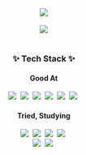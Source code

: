 <div align="center">
  <img src="https://capsule-render.vercel.app/api?type=slice&color=gradient&height=200&section=header&text=Hi%20I'm%20MustSave&fontSize=70" />
</div>
<br>
<div align="center">
<img src="http://mazassumnida.wtf/api/v2/generate_badge?boj=kito4972"/>
</div>
<br>
<h3 align="center">✨ Tech Stack ✨</h3>
<div align="center">
  <h4 align="center">Good At</h4>
  <img src="https://img.shields.io/badge/javascript-F7DF1E?style=for-the-badge&logo=javascript&logoColor=20232a" />&nbsp
  <img src="https://img.shields.io/badge/python-3776AB?style=for-the-badge&logo=python&logoColor=white" />&nbsp
  <img src="https://img.shields.io/badge/java-FFB13B?style=for-the-badge&logo=openjdk&logoColor=white" />&nbsp
  <img src="https://img.shields.io/badge/spring-6DB33F?style=for-the-badge&logo=spring&logoColor=white" />&nbsp
  <img src="https://img.shields.io/badge/docker-2496ED?style=for-the-badge&logo=docker&logoColor=white" />&nbsp
  <img src="https://img.shields.io/badge/puppeteer-40B5A4?style=for-the-badge&logo=puppeteer&logoColor=white" />&nbsp
  <br>
  <h4 align="center">Tried, Studying</h4>
  <img src="https://img.shields.io/badge/jenkins-D24939?style=for-the-badge&logo=jenkins&logoColor=white" />&nbsp
  <img src="https://img.shields.io/badge/githubactions-181717?style=for-the-badge&logo=githubactions&logoColor=white" />&nbsp
  <img src="https://img.shields.io/badge/react-61DAFB?style=for-the-badge&logo=react&logoColor=white" />&nbsp
  <img src="https://img.shields.io/badge/rabbit%20mq-FF6600?style=for-the-badge&logo=rabbitmq&logoColor=white" />&nbsp
</div>
<div align="center">
  <img src="https://img.shields.io/badge/socket.io-010101?style=for-the-badge&logo=socketdotio&logoColor=white" />&nbsp
  <img src="https://img.shields.io/badge/unity-000000?style=for-the-badge&logo=unity&logoColor=white" />&nbsp
</div>

